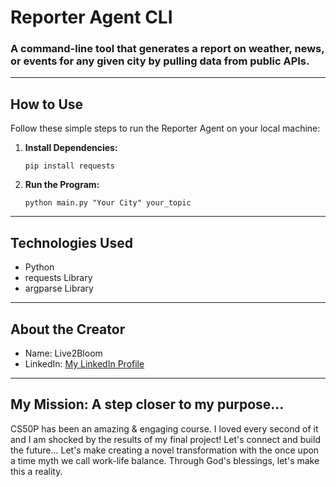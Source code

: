 # Reporter Agent CLI

### A command-line tool that generates a report on weather, news, or events for any given city by pulling data from public APIs.

---

## How to Use

Follow these simple steps to run the Reporter Agent on your local machine:

1.  **Install Dependencies:**
    
    ```
    pip install requests
    ```
    
2.  **Run the Program:**
    
    ```
    python main.py "Your City" your_topic
    ```
    
---

## Technologies Used

* Python
* requests Library
* argparse Library

---

## About the Creator

* Name: Live2Bloom
* LinkedIn: [My LinkedIn Profile](https://www.linkedin.com/in/luke-helforoush-5926a3321/)

---

## My Mission: A step closer to my purpose...

CS50P has been an amazing & engaging course. I loved every second of it and I am shocked by the results of my final project! Let's connect and build the future... Let's make creating a novel transformation with the once upon a time myth we call work-life balance. Through God's blessings, let's make this a reality.